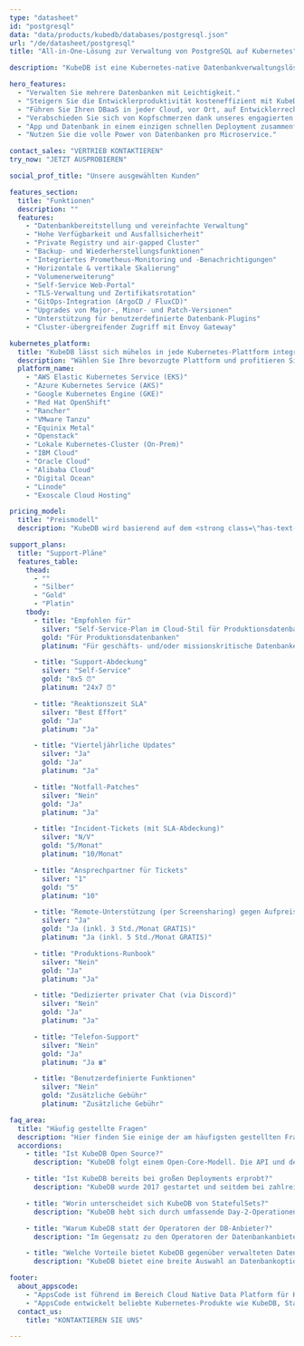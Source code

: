 ```yaml
---
type: "datasheet"
id: "postgresql"
data: "data/products/kubedb/databases/postgresql.json"
url: "/de/datasheet/postgresql"
title: "All-in-One-Lösung zur Verwaltung von PostgreSQL auf Kubernetes"

description: "KubeDB ist eine Kubernetes-native Datenbankverwaltungslösung, die alltägliche Aufgaben wie Bereitstellung, Überwachung, Upgrades, Patching, Skalierung, Volumenerweiterung, Backup, Wiederherstellung, Fehlererkennung und -behebung für verschiedene beliebte Datenbanken in privaten und öffentlichen Clouds vereinfacht und automatisiert."

hero_features:
  - "Verwalten Sie mehrere Datenbanken mit Leichtigkeit."
  - "Steigern Sie die Entwicklerproduktivität kosteneffizient mit KubeDB."
  - "Führen Sie Ihren DBaaS in jeder Cloud, vor Ort, auf Entwicklerrechnern oder in CI/CD aus."
  - "Verabschieden Sie sich von Kopfschmerzen dank unseres engagierten technischen Supports."
  - "App und Datenbank in einem einzigen schnellen Deployment zusammenführen."
  - "Nutzen Sie die volle Power von Datenbanken pro Microservice."

contact_sales: "VERTRIEB KONTAKTIEREN"
try_now: "JETZT AUSPROBIEREN"

social_prof_title: "Unsere ausgewählten Kunden"

features_section:
  title: "Funktionen"
  description: ""
  features:
    - "Datenbankbereitstellung und vereinfachte Verwaltung"
    - "Hohe Verfügbarkeit und Ausfallsicherheit"
    - "Private Registry und air-gapped Cluster"
    - "Backup- und Wiederherstellungsfunktionen"
    - "Integriertes Prometheus-Monitoring und -Benachrichtigungen"
    - "Horizontale & vertikale Skalierung"
    - "Volumenerweiterung"
    - "Self-Service Web-Portal"
    - "TLS-Verwaltung und Zertifikatsrotation"
    - "GitOps-Integration (ArgoCD / FluxCD)"
    - "Upgrades von Major-, Minor- und Patch-Versionen"
    - "Unterstützung für benutzerdefinierte Datenbank-Plugins"
    - "Cluster-übergreifender Zugriff mit Envoy Gateway"

kubernetes_platform:
  title: "KubeDB lässt sich mühelos in jede Kubernetes-Plattform integrieren, wie zum Beispiel:"
  description: "Wählen Sie Ihre bevorzugte Plattform und profitieren Sie von einfacher Bereitstellung, Skalierbarkeit und Verwaltung. Machen Sie mit uns den Schritt in die Zukunft der Anwendungsbereitstellung."
  platform_name:
    - "AWS Elastic Kubernetes Service (EKS)"
    - "Azure Kubernetes Service (AKS)"
    - "Google Kubernetes Engine (GKE)"
    - "Red Hat OpenShift"
    - "Rancher"
    - "VMware Tanzu"
    - "Equinix Metal"
    - "Openstack"
    - "Lokale Kubernetes-Cluster (On-Prem)"
    - "IBM Cloud"
    - "Oracle Cloud"
    - "Alibaba Cloud"
    - "Digital Ocean"
    - "Linode"
    - "Exoscale Cloud Hosting"

pricing_model:
  title: "Preismodell"
  description: "KubeDB wird basierend auf dem <strong class=\"has-text-primary\">Speicherlimit der von KubeDB verwalteten Datenbank-Container berechnet (nicht dem Speicher der Kubernetes-Worker-Nodes).</strong> Ein PostgreSQL mit 3 Replikas und jeweils 8 GB RAM ergibt zum Beispiel 24 GB Speicher zur Abrechnung."

support_plans:
  title: "Support-Pläne"
  features_table:
    thead:
      - ""
      - "Silber"
      - "Gold"
      - "Platin"
    tbody:
      - title: "Empfohlen für"
        silver: "Self-Service-Plan im Cloud-Stil für Produktionsdatenbanken"
        gold: "Für Produktionsdatenbanken"
        platinum: "Für geschäfts- und/oder missionskritische Datenbanken"

      - title: "Support-Abdeckung"
        silver: "Self-Service"
        gold: "8x5 ⏰"
        platinum: "24x7 ⏰"

      - title: "Reaktionszeit SLA"
        silver: "Best Effort"
        gold: "Ja"
        platinum: "Ja"

      - title: "Vierteljährliche Updates"
        silver: "Ja"
        gold: "Ja"
        platinum: "Ja"

      - title: "Notfall-Patches"
        silver: "Nein"
        gold: "Ja"
        platinum: "Ja"

      - title: "Incident-Tickets (mit SLA-Abdeckung)"
        silver: "N/V"
        gold: "5/Monat"
        platinum: "10/Monat"

      - title: "Ansprechpartner für Tickets"
        silver: "1"
        gold: "5"
        platinum: "10"

      - title: "Remote-Unterstützung (per Screensharing) gegen Aufpreis"
        silver: "Ja"
        gold: "Ja (inkl. 3 Std./Monat GRATIS)"
        platinum: "Ja (inkl. 5 Std./Monat GRATIS)"

      - title: "Produktions-Runbook"
        silver: "Nein"
        gold: "Ja"
        platinum: "Ja"

      - title: "Dedizierter privater Chat (via Discord)"
        silver: "Nein"
        gold: "Ja"
        platinum: "Ja"

      - title: "Telefon-Support"
        silver: "Nein"
        gold: "Ja"
        platinum: "Ja ☎"

      - title: "Benutzerdefinierte Funktionen"
        silver: "Nein"
        gold: "Zusätzliche Gebühr"
        platinum: "Zusätzliche Gebühr"

faq_area:
  title: "Häufig gestellte Fragen"
  description: "Hier finden Sie einige der am häufigsten gestellten Fragen. Wenn Ihre Frage nicht dabei ist, kontaktieren Sie uns jederzeit."
  accordions:
    - title: "Ist KubeDB Open Source?"
      description: "KubeDB folgt einem Open-Core-Modell. Die API und der Client stehen unter der Apache v2 Lizenz zur Integration in Kundenprojekte zur Verfügung."

    - title: "Ist KubeDB bereits bei großen Deployments erprobt?"
      description: "KubeDB wurde 2017 gestartet und seitdem bei zahlreichen Kunden – auch im großen Maßstab – eingesetzt."

    - title: "Worin unterscheidet sich KubeDB von StatefulSets?"
      description: "KubeDB hebt sich durch umfassende Day-2-Operationen hervor, einschließlich Monitoring, Benachrichtigungen, Backup/Wiederherstellung, Versionsupgrades und Skalierung."

    - title: "Warum KubeDB statt der Operatoren der DB-Anbieter?"
      description: "Im Gegensatz zu den Operatoren der Datenbankanbieter ermöglicht Ihnen KubeDB, alle Ihre Anforderungen unter einem einzigen Vertrag und mit minimalem Engineering-Aufwand zu erfüllen."

    - title: "Welche Vorteile bietet KubeDB gegenüber verwalteten Datenbankdiensten der Cloud-Anbieter?"
      description: "KubeDB bietet eine breite Auswahl an Datenbankoptionen und unterstützt Multi-Cloud- sowie On-Premise-Umgebungen – zu einem kosteneffizienteren Preis."

footer:
  about_appscode: 
    - "AppsCode ist führend im Bereich Cloud Native Data Platform für Kubernetes. Gegründet wurde AppsCode 2016 von Tamal Saha, einem ehemaligen Google-Ingenieur."
    - "AppsCode entwickelt beliebte Kubernetes-Produkte wie KubeDB, Stash, KubeVault, Kubeform und Voyager. Das Unternehmen hat seinen Hauptsitz in Las Vegas, Nevada, USA, mit Entwicklungsstandorten in Dhaka, Bangladesch."
  contact_us:
    title: "KONTAKTIEREN SIE UNS"

---
```

